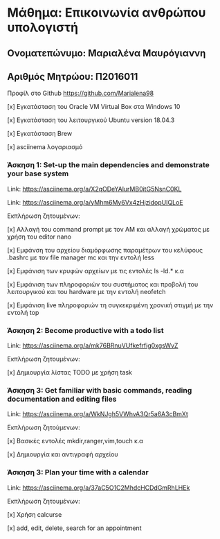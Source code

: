 # Μάθημα: Επικοινωνία ανθρώπου υπολογιστή
## Ονοματεπώνυμο: Μαριαλένα Μαυρόγιαννη
## Αριθμός Μητρώου: Π2016011
Προφίλ στο Github
  https://github.com/Marialena98
  
  
 [x] Εγκατάσταση του Oracle VM Virtual Box στα Windows 10

 [x] Εγκατάσταση του λειτουργικού Ubuntu version 18.04.3

 [x] Εγκατάσταση Brew

 [x] asciinema λογαριασμό
  
  ### Άσκηση 1: Set-up the main dependencies and demonstrate your base system	
  
  Link: https://asciinema.org/a/X2qODeYAlurMB0itG5NsnC0KL
  
  Link: https://asciinema.org/a/yMhm6My6Vx4zHjzidopUIQLoE
  
  Εκπλήρωση ζητουμένων:
 
 [x] Αλλαγή του command prompt με τον ΑΜ και αλλαγή χρώματος με χρήση του editor nano

 [x] Εμφάνση του αρχείου διαμόρφωσης παραμέτρων του κελύφους .bashrc με τον file manager mc και την εντολή less

 [x] Εμφάνιση των κρυφών αρχείων με τις εντολές ls -ld.* κ.α

 [x] Εμφάνιση  των πληροφοριών του συστήματος και προβολή του λειτουργικού και του hardware με την εντολή neofetch
 
 [x] Εμφάνιση live πληροφοριών τη συγκεκριμένη χρονική στιγμή με την εντολή top
        
### Άσκηση 2: Become productive with a todo list	

Link: https://asciinema.org/a/mk76BRnuVUfkefrfig0xgsWvZ

Εκπλήρωση ζητουμένων: 

[x] Δημιουργία λίστας TODO με χρήση task

### Άσκηση 3: Get familiar with basic commands, reading documentation and editing files	

Link: https://asciinema.org/a/WkNJgh5VWhvA3Qr5a6A3cBmXt

Εκπλήρωση ζητούμενων:

 [x] Βασικές εντολές mkdir,ranger,vim,touch κ.α

 [x] Δημιουργία και αντιγραφή αρχείου
 
 ### Άσκηση 3: Plan your time with a calendar
 
 Link: https://asciinema.org/a/37aC5O1C2MhdcHCDdGmRhLHEk
 
 Εκπλήρωση ζητουμένων:
 
 [x] Χρήση calcurse 
 
 [x] add, edit, delete, search for an appointment
 

